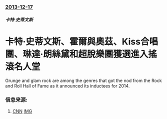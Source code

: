 ### [2013-12-17](/news/2013/12/17/index.md)

##### 卡特·史蒂文斯
#  卡特·史蒂文斯、霍爾與奧茲、Kiss合唱團、琳達·朗絲黛和超脫樂團獲選進入搖滾名人堂 

Grunge and glam rock are among the genres that got the nod from the Rock and Roll Hall of Fame as it announced its inductees for 2014.


### 信息来源:

1. [CNN](http://edition.cnn.com/2013/12/17/showbiz/rock-and-roll-hall-of-fame-2014/) [IMG](https://cdn.cnn.com/cnn/.e/img/4.0/logos/cnn_logo_social.jpg)
